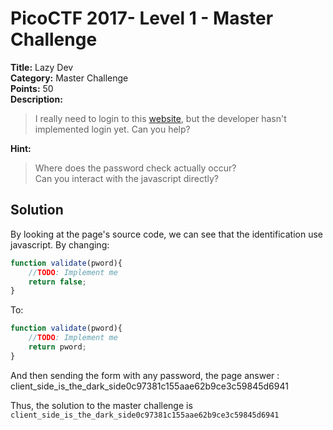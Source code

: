 # PicoCTF 2017- Level 1 - Master Challenge

**Title:** Lazy Dev  
**Category:** Master Challenge  
**Points:** 50  
**Description:**

>I really need to login to this [website](http://shell2017.picoctf.com:4370/), but the developer hasn't implemented login yet. Can you help?  

**Hint:**

>Where does the password check actually occur?  
>Can you interact with the javascript directly?  

## Solution

By looking at the page's source code, we can see that the identification use javascript. By changing:  
```javascript
function validate(pword){
	//TODO: Implement me
	return false;
}
```
To:
```javascript
function validate(pword){
	//TODO: Implement me
	return pword;
}
```
And then sending the form with any password, the page answer :
	client_side_is_the_dark_side0c97381c155aae62b9ce3c59845d6941

Thus, the solution to the master challenge is `client_side_is_the_dark_side0c97381c155aae62b9ce3c59845d6941`